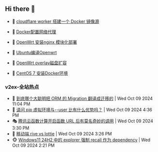 ## Hi there 👋

<!--
**dkyg666/dkyg666** is a ✨ _special_ ✨ repository because its `README.md` (this file) appears on your GitHub profile.

Here are some ideas to get you started:

- 🔭 I’m currently working on ...
- 🌱 I’m currently learning ...
- 👯 I’m looking to collaborate on ...
- 🤔 I’m looking for help with ...
- 💬 Ask me about ...
- 📫 How to reach me: ...
- 😄 Pronouns: ...
- ⚡ Fun fact: ...
-->

<!-- BLOG-POST-LIST:START -->
- 🦩 [cloudflare worker 搭建一个 Docker 镜像源](http://blog.1996099.xyz/archives/cloudflare-worker-da-jian-yi-ge-docker-jing-xiang-zhan) 

- 🚦 [Docker配置网络代理](http://blog.1996099.xyz/archives/dockerpei-zhi-wang-luo-dai-li) 

- 🫶 [OpenWrt 安装nginx 模块化部署](http://blog.1996099.xyz/archives/openwrt-an-zhuang-nginx-mo-kuai-hua-bu-shu) 

- 🦄 [Ubuntu编译Openwrt](http://blog.1996099.xyz/archives/ubuntuzi-bian-yi-openwrt) 

- 🐻 [OpenWrt overlay磁盘扩容](http://blog.1996099.xyz/archives/openwrt-overlay) 

- 🤖 [CentOS 7 安装Docker环境](http://blog.1996099.xyz/archives/centos-docker) 
<!-- BLOG-POST-LIST:END -->

### v2ex-全站热点
<!-- v2ex:START -->
- 🥸 [到底哪个大聪明把 ORM 的 Migration 翻译成迁移的](https://www.v2ex.com/t/1078741#reply33) | Wed Oct 09 2024 11:04 PM
- 🤗 [请问 pip 虚拟环境与--user 比有什么优势吗？](https://www.v2ex.com/t/1078725#reply5) | Wed Oct 09 2024 4:36 PM
- 🎭 [腾讯云函数计算开启函数 URL 后有莫名奇妙的调用](https://www.v2ex.com/t/1078715#reply3) | Wed Oct 09 2024 3:30 PM
- 🥷 [移动端 rive vs lottie](https://www.v2ex.com/t/1078714#reply1) | Wed Oct 09 2024 3:26 PM
- 🐵 [Windows11 24H2 中的 explorer 强制 recall 作为 dependency](https://www.v2ex.com/t/1078706#reply8) | Wed Oct 09 2024 2:21 PM<!-- v2ex:END -->

